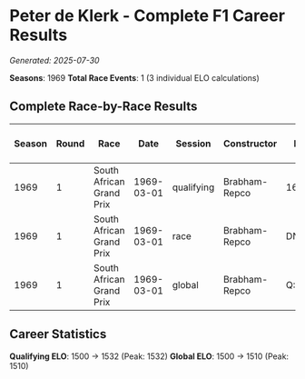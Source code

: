 # Peter de Klerk - Complete F1 Career Results

*Generated: 2025-07-30*

**Seasons**: 1969
**Total Race Events**: 1 (3 individual ELO calculations)

## Complete Race-by-Race Results

| Season | Round | Race | Date | Session | Constructor | Position | Starting ELO | ELO Change | Final ELO | Teammate | Teammate Position | Teammate Starting ELO | Teammate ELO Change | Teammate Final ELO |
|--------|-------|------|------|---------|-------------|----------|--------------|------------|-----------|----------|-------------------|----------------------|---------------------|-------------------|
| 1969 | 1 | South African Grand Prix | 1969-03-01 | qualifying | Brabham-Repco | 16 | 1500 | +32 | 1532 | Sam Tingle | 17 | N/A | N/A | N/A |
| 1969 | 1 | South African Grand Prix | 1969-03-01 | race | Brabham-Repco | DNF | 1500 | N/A | 1500 | Sam Tingle | DNF | N/A | N/A | N/A |
| 1969 | 1 | South African Grand Prix | 1969-03-01 | global | Brabham-Repco | Q:16/R:DNF | 1500 | +10 | 1510 | Sam Tingle | Q:17/R:DNF | N/A | N/A | N/A |

## Career Statistics

**Qualifying ELO**: 1500 → 1532 (Peak: 1532)
**Global ELO**: 1500 → 1510 (Peak: 1510)
